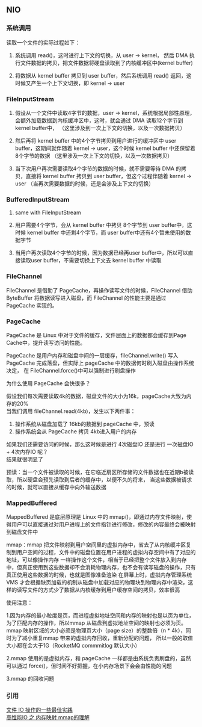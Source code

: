 ## NIO

### 系统调用

读取一个文件的实际过程如下：  

1. 系统调用 read()，这时进行上下文的切换，从 user -> kernel， 然后 DMA 执行文件数据的拷贝，把文件数据将硬盘读取到了内核缓冲区中(kernel buffer)

2. 将数据从 kernel buffer 拷贝到 user buffer，然后系统调用 read() 返回，这时候又产生一个上下文切换，即 kernel -> user


### FileInputStream

1. 假设从一个文件中读取4字节的数据，user -> kernel，系统根据局部性原理，会额外加载数据到内核缓冲区中，这时，就会通过 DMA 读取12个字节到 kernel buffer中，
（这里涉及到一次上下文的切换，以及一次数据拷贝）

2. 然后再将 kernel buffer 中的4个字节拷贝到用户进行的缓冲区中 user buffer，这期间就伴随着 kernel -> user，这个时候 kernel buffer 中还保留着 8个字节的数据
（这里涉及一次上下文的切换，以及一次数据拷贝）

3. 当下次用户再次需要读取4个字节的数据的时候，就不需要等待 DMA 的拷贝，直接将 kernel buffer 拷贝到 user buffer，但这个过程伴随着 kernel -> user
（当再次需要数据的时候，还是会涉及上下文的切换）


### BufferedInputStream

1. same with FileInputStream

2. 用户需要4个字节，会从 kernel buffer 中拷贝 8个字节到 user buffer中，这时候 kernel buffer 中还剩4个字节，而 user buffer中还有4个暂未使用的数据字节

3. 当用户再次读取4个字节的时候，因为数据已经再user buffer中，所以可以直接读取user buffer，不需要切换上下文去 kernel buffer 中读取


### FileChannel

FileChannel 是借助了 PageCache，再操作读写文件的时候，FileChannel 借助 ByteBuffer 将数据读写进入磁盘，而 FileChannel 的性能主要是通过 PageCache 实现的。


### PageCache

PageCache 是 Linux 中对于文件的缓存，文件层面上的数据都会缓存到Page Cache中，提升读写访问的性能。

PageCache 是用户内存和磁盘中间的一层缓存，fileChannel.write() 写入 PageCache 完成落盘，但实际上 pageCache 中的数据何时刷入磁盘由操作系统决定，
在 FileChannel.force()中可以强制进行刷盘操作


为什么使用 PageCache 会快很多？

假设我们每次需要读取4k的数据，磁盘文件的大小为16k，pageCache大致为内存的20%  
当我们调用 fileChannel.read(4kb)，发生以下两件事：

1. 操作系统从磁盘加载了 16kb的数据到 pageCache 中，预读
2. 操作系统会从 PageCache 拷贝 4kb进入用户的内存

如果我们还需要访问的时候，那么这时候是进行 4次磁盘IO 还是进行 一次磁盘IO + 4次内存IO 呢？  
结果就很明显了

预读：当一个文件被读取的时候，在它临近扇区所存储的文件数据也在近期b被读取，所以硬盘会预先读取到后者的缓存中，以便不久的将来，
当这些数据被请求的时候，就可以直接从缓存中向外输送数据


### MappedBuffered

MappedBuffered 是底层原理是 Linux 中的 mmap()，即通过内存文件映射，使得用户可以直接通过对用户进程上的文件指针进行修改，修改的内容最终会被映射到磁盘文件中

mmap：mmap 把文件映射到用户空间里的虚拟内存中，省去了从内核缓冲区复制到用户空间的过程，文件中的磁盘位置在用户进程的虚拟内存空间中有了对应的地址，可以像操作内存
一样操作这个文件，相当于已经把整个文件放入到内存中，但真正使用到这些数据却不会消耗物理内存，也不会有读写磁盘的操作，只有真正使用这些数据的时候，也就是图像准备渲染
在屏幕上时，虚拟内存管理系统 VMS 才会根据缺页加载的机制从磁盘中加载对应的物理块到物理内存中渲染，这样的读写文件的方式少了数据从内核缓存到用户缓存空间的拷贝，效率很高


使用注意：

1.因为内存的最小粒度是页，而进程虚拟地址空间和内存的映射也是以页为单位，为了匹配内存的操作，所以mmap 从磁盘到虚拟地址空间的映射也必须为页。
mmap 映射区域的大小必须是物理页大小（page size）的整数倍（n * 4k），同时为了减小重复mmap 带来的虚拟内存回收，重新分配的问题，
所以一般的取值大小都在会大于1G（RocketMQ commmitlog 默认大小）

2.mmap 使用的是虚拟内存，和 pageCache 一样都是由系统负责刷盘的，虽然可以通过 force()，但时间不好把握，在小内存场景下会会由性能的问题

3.mmap 的回收问题




### 引用

[文件 IO 操作的一些最佳实践](https://www.cnkirito.moe/file-io-best-practise/)  
[高性能IO 之 内存映射 mmap的理解](https://www.callmejiagu.com/2018/12/21/%E5%86%85%E5%AD%98%E6%98%A0%E5%B0%84-mmap%E7%9A%84%E7%90%86%E8%A7%A3/)